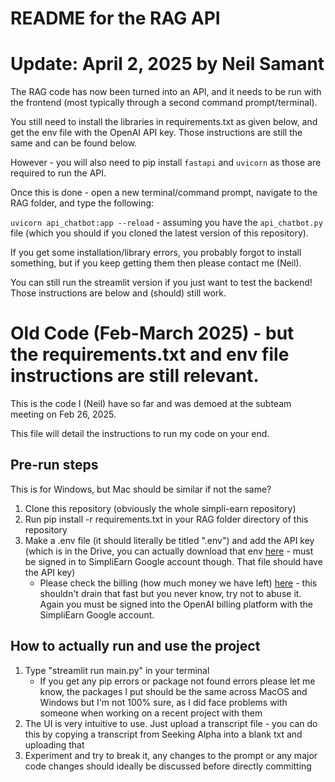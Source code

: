 # README for the RAG API

# Update: April 2, 2025 by Neil Samant

The RAG code has now been turned into an API, and it needs to be run with the frontend (most typically through a second command prompt/terminal).

You still need to install the libraries in requirements.txt as given below, and get the env file with the OpenAI API key. Those instructions are still the same and can be found below.

However - you will also need to pip install `fastapi` and `uvicorn` as those are required to run the API.

Once this is done - open a new terminal/command prompt, navigate to the RAG folder, and type the following:

`uvicorn api_chatbot:app --reload` - assuming you have the `api_chatbot.py` file (which you should if you cloned the latest version of this repository).

If you get some installation/library errors, you probably forgot to install something, but if you keep getting them then please contact me (Neil).

You can still run the streamlit version if you just want to test the backend! Those instructions are below and (should) still work.

# Old Code (Feb-March 2025) - but the requirements.txt and env file instructions are still relevant.

This is the code I (Neil) have so far and was demoed at the subteam meeting on Feb 26, 2025.

This file will detail the instructions to run my code on your end.

## Pre-run steps

This is for Windows, but Mac should be similar if not the same?

1. Clone this repository (obviously the whole simpli-earn repository)
2. Run pip install -r requirements.txt in your RAG folder directory of this repository
3. Make a .env file (it should literally be titled ".env") and add the API key (which is in the Drive, you can actually download that env [here](https://drive.google.com/drive/folders/1PewkV3oMKkaI7gKmTIMVl4BkM2Ne8tSq) - must be signed in to SimpliEarn Google account though. That file should have the API key)
   - Please check the billing (how much money we have left) [here](https://platform.openai.com/settings/organization/billing/overview) - this shouldn't drain that fast but you never know, try not to abuse it. Again you must be signed into the OpenAI billing platform with the SimpliEarn Google account.

## How to actually run and use the project

1. Type "streamlit run main.py" in your terminal
   - If you get any pip errors or package not found errors please let me know, the packages I put should be the same across MacOS and Windows but I'm not 100% sure, as I did face problems with someone when working on a recent project with them
2. The UI is very intuitive to use. Just upload a transcript file - you can do this by copying a transcript from Seeking Alpha into a blank txt and uploading that
3. Experiment and try to break it, any changes to the prompt or any major code changes should ideally be discussed before directly committing
